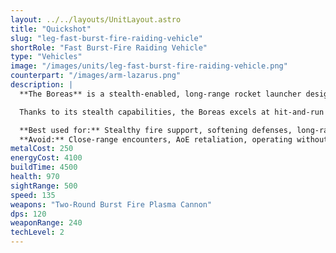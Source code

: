 ```yaml
---
layout: ../../layouts/UnitLayout.astro
title: "Quickshot"
slug: "leg-fast-burst-fire-raiding-vehicle"
shortRole: "Fast Burst-Fire Raiding Vehicle"
type: "Vehicles"
image: "/images/units/leg-fast-burst-fire-raiding-vehicle.png"
counterpart: "/images/arm-lazarus.png"
description: |
  **The Boreas** is a stealth-enabled, long-range rocket launcher designed to devastate enemy positions without ever revealing its location. Equipped with a high-trajectory starburst rocket system, it delivers powerful indirect fire from extreme distances, striking targets before they can respond.

  Thanks to its stealth capabilities, the Boreas excels at hit-and-run bombardments, ambushing static defenses, and harassing key infrastructure — all while remaining off enemy radar. It thrives when used in combination with forward scouts or radar units.

  **Best used for:** Stealthy fire support, softening defenses, long-range harassment  
  **Avoid:** Close-range encounters, AoE retaliation, operating without vision support
metalCost: 250
energyCost: 4100
buildTime: 4500
health: 970
sightRange: 500
speed: 135
weapons: "Two-Round Burst Fire Plasma Cannon"
dps: 120
weaponRange: 240
techLevel: 2
---
```

